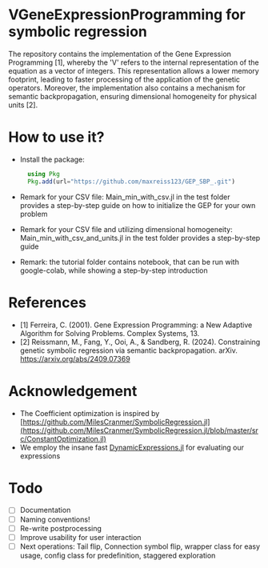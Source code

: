 # VGeneExpressionProgramming for symbolic regression
The repository contains the implementation of the Gene Expression Programming [1], whereby the 'V' refers to the internal representation of the equation as a vector of integers. This representation allows a lower memory footprint, leading to faster processing of the application of the genetic operators. Moreover, the implementation also contains a mechanism for semantic backpropagation, ensuring dimensional homogeneity for physical units [2]. 

# How to use it?
- Install the package:
  ```julia
    using Pkg
    Pkg.add(url="https://github.com/maxreiss123/GEP_SBP_.git")
  ```


- Remark for your CSV file: Main_min_with_csv.jl in the test folder provides a step-by-step guide on how to initialize the GEP for your own problem
- Remark for your CSV file and utilizing dimensional homogeneity: Main_min_with_csv_and_units.jl in the test folder provides a step-by-step guide
- Remark: the tutorial folder contains notebook, that can be run with google-colab, while showing a step-by-step introduction


# References
- [1] Ferreira, C. (2001). Gene Expression Programming: a New Adaptive Algorithm for Solving Problems. Complex Systems, 13.
- [2] Reissmann, M., Fang, Y., Ooi, A., & Sandberg, R. (2024). Constraining genetic symbolic regression via semantic backpropagation. arXiv. https://arxiv.org/abs/2409.07369

 # Acknowledgement
 - The Coefficient optimization is inspired by [https://github.com/MilesCranmer/SymbolicRegression.jl](https://github.com/MilesCranmer/SymbolicRegression.jl/blob/master/src/ConstantOptimization.jl)
 - We employ the insane fast [DynamicExpressions.jl](https://github.com/SymbolicML/DynamicExpressions.jl) for evaluating our expressions

# Todo 
- [ ] Documentation
- [ ] Naming conventions!
- [ ] Re-write postprocessing
- [ ] Improve usability for user interaction
- [ ] Next operations: Tail flip, Connection symbol flip, wrapper class for easy usage, config class for predefinition, staggered exploration
